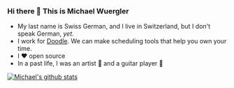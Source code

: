 ### Hi there 👋 This is Michael Wuergler

- My last name is Swiss German, and I live in Switzerland, but I don't speak German, _yet._
- I work for [Doodle](https://doodle.com). We can make scheduling tools that help you own your time.
- I :heart: open source
- In a past life, I was an artist :art: and a guitar player :guitar:

[![Michael's github stats](https://github-readme-stats.vercel.app/api?username=radiovisual)](https://github.com/anuraghazra/github-readme-stats)

